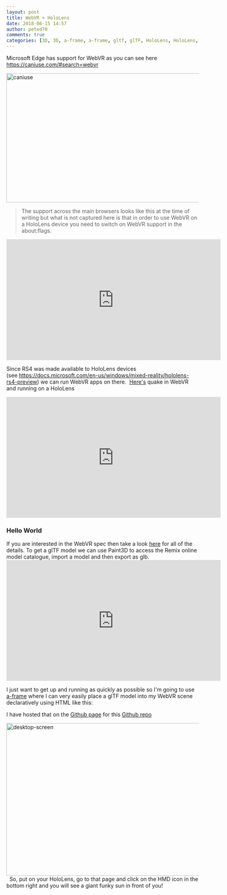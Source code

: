 ```yaml
---
layout: post
title: WebVR + HoloLens
date: 2018-06-15 14:57
author: peted70
comments: true
categories: [3D, 3D, a-frame, a-frame, gltf, glTF, HoloLens, HoloLens, WebVR, webvr]
---
```

Microsoft Edge has support for WebVR as you can see here <a href="https://caniuse.com/#search=webvr">https://caniuse.com/#search=webvr</a>

<a href="http://peted.azurewebsites.net/wp-content/uploads/2018/06/caniuse.png"><img style="display: inline; background-image: none;" title="caniuse" src="http://peted.azurewebsites.net/wp-content/uploads/2018/06/caniuse_thumb.png" alt="caniuse" width="670" height="337" border="0" /></a>
<blockquote>The support across the main browsers looks like this at the time of writing but what is not captured here is that in order to use WebVR on a HoloLens device you need to switch on WebVR support in the about:flags.</blockquote>
<iframe src="https://www.youtube.com/embed/Vz9JqsV7HcM" width="560" height="315" frameborder="0" allowfullscreen="allowfullscreen">&lt;/iframe</iframe>

Since RS4 was made available to HoloLens devices (see https://docs.microsoft.com/en-us/windows/mixed-reality/hololens-rs4-preview) we can run WebVR apps on there.  <a href="http://media.tojicode.com/q3bsp/" target="_blank" rel="noopener">Here's</a> quake in WebVR and running on a HoloLens

<iframe src="https://www.youtube.com/embed/mjkEjSM_sAY" width="560" height="315" frameborder="0" allowfullscreen="allowfullscreen"></iframe>
<h3>Hello World</h3>
If you are interested in the WebVR spec then take a look <a href="https://immersive-web.github.io/webvr/spec/1.1/" target="_blank" rel="noopener">here</a> for all of the details. To get a glTF model we can use Paint3D to access the Remix online model catalogue, import a model and then export as glb.

<iframe src="https://www.youtube.com/embed/cfVRHw198Io" width="560" height="315" frameborder="0" allowfullscreen="allowfullscreen"></iframe>

I just want to get up and running as quickly as possible so I'm going to use <a href="https://aframe.io/" target="_blank" rel="noopener">a-frame</a> where I can very easily place a glTF model into my WebVR scene declaratively using HTML like this: <script src="https://gist.github.com/peted70/8576d609ef10d1e65b74c8a73c5a8a31.js"></script>

I have hosted that on the <a href="https://peted70.github.io/webvr-hololens/" target="_blank" rel="noopener">Github page</a> for this <a href="https://github.com/peted70/webvr-hololens" target="_blank" rel="noopener">Github repo</a>

<a href="http://peted.azurewebsites.net/wp-content/uploads/2018/06/desktop-screen.png"><img style="display: inline; background-image: none;" title="desktop-screen" src="http://peted.azurewebsites.net/wp-content/uploads/2018/06/desktop-screen_thumb.png" alt="desktop-screen" width="670" height="398" border="0" /></a>  So, put on your HoloLens, go to that page and click on the HMD icon in the bottom right and you will see a giant funky sun in front of you!

